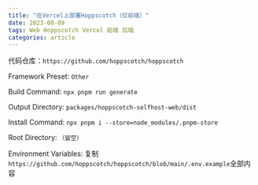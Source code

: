 ```yaml
---
title: "在Vercel上部署Hoppscotch（仅前端）"
date: 2023-08-09
tags: Web Hoppscotch Vercel 前端 后端
categories: article
---
```


代码仓库：`https://github.com/hoppscotch/hoppscotch`

Framework Preset: `Other`

Build Command: `npx pnpm run generate`

Output Directory: `packages/hoppscotch-selfhost-web/dist`

Install Command: `npx pnpm i --store=node_modules/.pnpm-store`

Root Directory: `（留空）`

Environment Variables: 复制`https://github.com/hoppscotch/hoppscotch/blob/main/.env.example`全部内容
